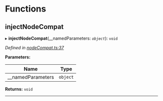 

# Functions

<a id="injectnodecompat"></a>

##  injectNodeCompat

▸ **injectNodeCompat**(__namedParameters: *`object`*): `void`

*Defined in [nodeCompat.ts:37](https://github.com/polkadot-js/api/blob/c30d3a8/packages/api/src/nodeCompat.ts#L37)*

**Parameters:**

| Name | Type |
| ------ | ------ |
| __namedParameters | `object` |

**Returns:** `void`

___

